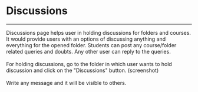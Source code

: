 # Discussions


---

Discussions page helps user in holding discussions for folders and courses. It would provide users with an options of discussing anything and everything for the opened folder. Students can post any course/folder related queries and doubts. Any other user can reply to the queries.
<br/>
<br/>
For holding discussions, go to the folder in which user wants to hold discussion and click on the "Discussions" button.
(screenshot)
<br/>
<br/>
Write any message and it will be visible to others.
